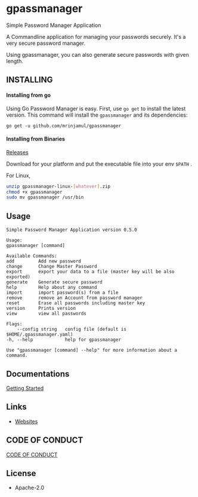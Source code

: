 # gpassmanager

Simple Password Manager Application

A Commandline application for managing your passwords securely.
It's a very secure password manager.

Using gpassmanager, you can also generate secure passwords with given length.

## INSTALLING

#### Installing from go

Using Go Password Manager is easy. First, use `go get` to install the latest version. This command will install the `gpassmanager` and its dependencies:

`go get -u github.com/mrinjamul/gpassmanager`

#### Installing from Binaries

[Releases](https://github.com/mrinjamul/gpassmanager/releases)

Download for your platform and put the executable file into your env `$PATH` .

For Linux,

```sh
unzip gpassmanager-linux-[whatever].zip
chmod +x gpassmanager
sudo mv gpassmanager /usr/bin
```

## Usage

    Simple Password Manager Application version 0.5.0

    Usage:
    gpassmanager [command]

    Available Commands:
    add         Add new password
    change      Change Master Password
    export      export your data to a file (master key will be also exported)
    generate    Generate secure password
    help        Help about any command
    import      import password(s) from a file
    remove      remove an Account from password manager
    reset       Erase all passwords including master key
    version     Prints version
    view        view all passwords

    Flags:
        --config string   config file (default is $HOME/.gpassmanager.yaml)
    -h, --help            help for gpassmanager

    Use "gpassmanager [command] --help" for more information about a command.

## Documentations

[Getting Started](docs/README.md)

## Links

- [Websites](https://mrinjamul.github.io/gpassmanager)

## CODE OF CONDUCT

[CODE OF CONDUCT](CODE_OF_CONDUCT.md)

## License

- Apache-2.0
